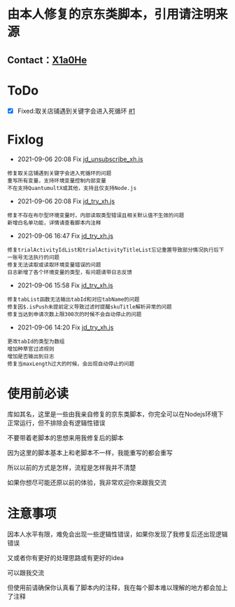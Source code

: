 # 由本人修复的京东类脚本，引用请注明来源

## Contact：[X1a0He](https://t.me/X1a0He)

# ToDo
- [x] Fixed:取关店铺遇到关键字会进入死循环 [#1](https://github.com/X1a0He/jd_scripts_fixed/issues/1) 

# Fixlog
- 2021-09-06 20:08 Fix [jd_unsubscribe_xh.js](https://github.com/X1a0He/jd_scripts_fixed/blob/main/jd_unsubscribe_xh.js)
```
修复取关店铺遇到关键字会进入死循环的问题
重写所有变量，支持环境变量控制内部变量
不在支持QuantumultX或其他，支持且仅支持Node.js
```
- 2021-09-06 20:08 Fix [jd_try_xh.js](https://github.com/X1a0He/jd_scripts_fixed/blob/main/jd_try_xh.js)
```
修复不存在布尔型环境变量时，内部读取类型错误且相关默认值不生效的问题
新增白名单功能，详情请查看脚本内注释
```
- 2021-09-06 16:47 Fix [jd_try_xh.js](https://github.com/X1a0He/jd_scripts_fixed/blob/main/jd_try_xh.js)
```
修复trialActivityIdList和trialActivityTitleList忘记重置导致部分情况执行后下一账号无法执行的问题
修复无法读取或读取环境变量错误的问题
日志新增了各个环境变量的类型，有问题请带日志反馈
```
- 2021-09-06 15:58 Fix [jd_try_xh.js](https://github.com/X1a0He/jd_scripts_fixed/blob/main/jd_try_xh.js)
```
修复tabList函数无法输出tabId和对应tabName的问题
修复因$.isPush未提前定义导致过滤时提醒skuTitle解析异常的问题
修复当达到申请次数上限300次的时候不会自动停止的问题
```
 - 2021-09-06 14:20 Fix [jd_try_xh.js](https://github.com/X1a0He/jd_scripts_fixed/blob/main/jd_try_xh.js)
 ```
 更改tabId的类型为数组
 增加种草官过滤规则
 增加是否输出到日志
 修复当maxLength过大的时候，会出现自动停止的问题
```
# 使用前必读
库如其名，这里是一些由我亲自修复的京东类脚本，你完全可以在Nodejs环境下正常运行，但不排除会有逻辑性错误

不要带着老脚本的思想来用我修复后的脚本

因为这里的脚本基本上和老脚本不一样，我能重写的都会重写

所以以前的方式是怎样，流程是怎样我并不清楚

如果你想尽可能还原以前的体验，我非常欢迎你来跟我交流

# 注意事项
因本人水平有限，难免会出现一些逻辑性错误，如果你发现了我修复后还出现逻辑错误

又或者你有更好的处理思路或有更好的idea

可以跟我交流

但使用前请确保你认真看了脚本内的注释，我在每个脚本难以理解的地方都会加上了注释

